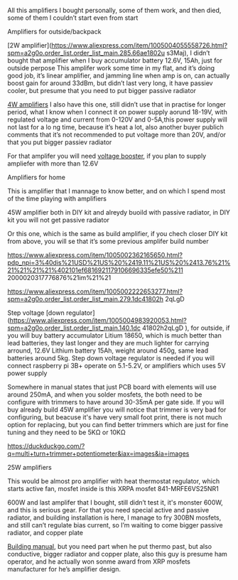 All this amplifiers I bought personally, some of them work, and then died, some of them I couldn’t start
even from start

Amplifiers for outside/backpack

[2W amplifier](https://www.aliexpress.com/item/1005004055558726.html?spm=a2g0o.order_list.order_list_main.285.66ae1802u
s3Maj), I didn’t bought that amplifier when I buy accumulator battery 12.6V, 15Ah, just for outside
perpose This amplifer work some time in my flat, and it’s doing good job, it’s linear amplifier, and 
jamming line when amp is on, can actually boost gain for around 33dBm, but didn’t last very long, it have
passiev cooler, but presume that you need to put bigger passive radiator



[4W amplifiers](https://www.aliexpress.com/item/1005004349939985.html?spm=a2g0o.order_list.order_list_main.74.21ef1802bGcr8w)
I also have this one, still didn’t use that in practise for longer period, what I know when I connect it 
on power supply aorund 18-19V, with regulated voltage and current from 0-120V and 0-5A,this power supply
will not last for a lo ng time, because it’s heat a lot, also another buyer publich comments that it’s not
recommended to put voltage more than 20V, and/or that you put bigger passiev radiator

For that amplifer you will need [ voltage booster](https://www.aliexpress.com/item/1005001622004014.html?spm=a2g0o.order_list.order_list_main.62.21ef1802bGcr8w), if you plan to supply ampliefer with more than 12.6V


 Amplifiers for home

This is amplifier that I mannage to know better, and on which I spend most of the time playing with amplifiers

45W amplifier both in DIY kit and alreydy buoild with passive radiator, in DIY kit you will not get passive
radiator

Or this one, which is the same as build amplifier, if you chech closer DIY kit from above, you will se 
that it’s some previous amplifer build number

https://www.aliexpress.com/item/1005002362165650.html?pdp_npi=3%40dis%21USD%21US%20%2419.11%21US%20%2413.76%21%21%21%21%21%402101ef6816921179106696335efe50%211
2000020317776876%21im%21%21

https://www.aliexpress.com/item/1005002222653277.html?spm=a2g0o.order_list.order_list_main.279.1dc41802h
2qLgD

Step voltage [down regulator](https://www.aliexpress.com/item/1005004983920053.html?spm=a2g0o.order_list.order_list_main.140.1dc
41802h2qLgD ), for outside, if you will buy battery accumulator Litium 18650, which is much 
better than lead batteries, they last longer and they are much lighter for carrying arround, 12.6V Lithium
battery 15Ah, weight around 450g, same lead batteries around 5kg. Step down voltage regulator is needed if 
you will connect raspberry pi 3B+ operate on 5.1-5.2V, or amplifiers which uses 5V power supply

Somewhere in manual states that just PCB board with elements will use around 250mA, and when you solder 
mosfets, the both need to be configure with trimmers to have around 30-35mA per gate side.
If you will buy already build 45W amplifier you will notice that trimmer is very bad for configuring, but 
beacuse it's have very small foot print, there is not much option for replacing, but you can find better trimmers which
are just for fine tuning and they need to be 5KΩ or 10KΩ

https://duckduckgo.com/?q=multi+turn+trimmer+potentiometer&iax=images&ia=images


25W amplifiers

This would be almost pro amplifier with heat thermostat regulator, which starts active fan, mosfet 
inside is this XRPA mosfet 841-MRFE6VS25NR1 

600W
and last amplifer that I bought, still didn’t test it, it's monster 600W, and this is serious gear. 
For that you need special active and passive radiator, and building installation is here, I manage to fry 
300BN mosfets, and still can’t regulate bias current, so I’m waiting to come bigger passive radiator,
and copper plate

[Building manual](https://www.nxp.com/company/blog/homebrew-rf-design-challenge-winners:BL-HOMEBREW-RF-DESIGN-CHALLENGE-WINNERS?spm=a2g0s.imconversation.0.0.6e913e5fTA2gwg#iw_comp1596645344954), but you need part when he put thermo past, but also conductive, bigger radiator and 
copper plate, also this guy is presume ham operator, and he actually won sonme award from XRP mosfets 
manufacturer for he’s amplifier design.

